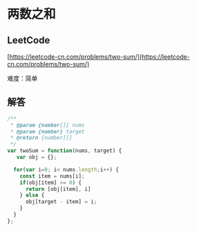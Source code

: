 # 两数之和

## LeetCode

[https://leetcode-cn.com/problems/two-sum/](https://leetcode-cn.com/problems/two-sum/)

难度：简单

## 解答

```javascript
/**
 * @param {number[]} nums
 * @param {number} target
 * @return {number[]}
 */
var twoSum = function(nums, target) {
   var obj = {};

  for(var i=0; i< nums.length;i++) {
    const item = nums[i];
    if(obj[item] >= 0) {
      return [obj[item], i]
    } else {
      obj[target - item] = i;
    }
  }
};
```
